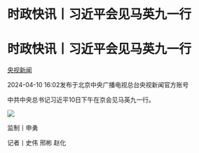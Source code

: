 # 时政快讯丨习近平会见马英九一行

# 时政快讯丨习近平会见马英九一行

[](https://news.qq.com/omn/author/8QMc3H5f7o0Uuj%2FZ)

[央视新闻](https://news.qq.com/omn/author/8QMc3H5f7o0Uuj%2FZ)

2024-04-10 16:02发布于北京中央广播电视总台央视新闻官方账号

中共中央总书记习近平10日下午在京会见马英九一行。

![](https://inews.gtimg.com/om_bt/OJ_Ihq77bxKl9-ja1Xivr557E4ZPGTwsodKBQhjLFbyGcAA/1000)

监制丨申勇

记者丨史伟 邢彬 赵化

